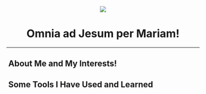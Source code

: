 <p align="center">
  <img src="https://capsule-render.vercel.app/api?type=waving&height=115&color=gradient&text=Joshua%20Fouch&textBg=false&animation=fadeIn&stroke=00000&section=header&descAlign=39&descAlignY=59&strokeWidth=2&fontAlign=50&fontAlignY=43&fontSize=60"/>
</p>

<h1 align="center">
  Omnia ad Jesum per Mariam!
</h1>

<!--add links-->

---

<!--about me-->
<h2>&nbsp;About Me and My Interests!</h2>

<!--skills and tech stack-->
<h2> &nbsp;Some Tools I Have Used and Learned</h2>
